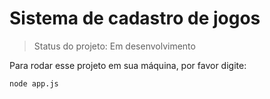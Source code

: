 # Sistema de cadastro de jogos
> Status do projeto: Em desenvolvimento

Para rodar esse projeto em sua máquina, por favor digite:
```
node app.js
```
